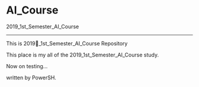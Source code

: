 # AI_Course
2019_1st_Semester_AI_Course

---------------
This is 2019_1st_Semester_AI_Course Repository

This place is my all of the 2019_1st_Semester_AI_Course study.

Now on testing...

written by PowerSH.